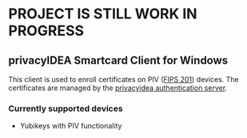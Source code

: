 # PROJECT IS STILL WORK IN PROGRESS

## privacyIDEA Smartcard Client for Windows
This client is used to enroll certificates on PIV ([FIPS 201](https://www.nist.gov/identity-access-management/personal-identity-verification-piv)) devices. The certificates are managed by the [privacyidea authentication server](https://github.com/privacyidea/privacyidea).

### Currently supported devices
* Yubikeys with PIV functionality

